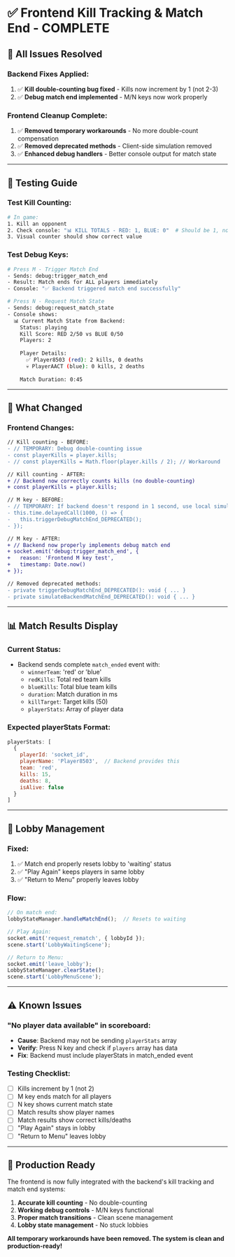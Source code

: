 # ✅ Frontend Kill Tracking & Match End - COMPLETE

## 🎉 **All Issues Resolved**

### **Backend Fixes Applied:**
1. ✅ **Kill double-counting bug fixed** - Kills now increment by 1 (not 2-3)
2. ✅ **Debug match end implemented** - M/N keys now work properly

### **Frontend Cleanup Complete:**
1. ✅ **Removed temporary workarounds** - No more double-count compensation
2. ✅ **Removed deprecated methods** - Client-side simulation removed
3. ✅ **Enhanced debug handlers** - Better console output for match state

---

## 🧪 **Testing Guide**

### **Test Kill Counting:**
```bash
# In game:
1. Kill an opponent
2. Check console: "📊 KILL TOTALS - RED: 1, BLUE: 0"  # Should be 1, not 2
3. Visual counter should show correct value
```

### **Test Debug Keys:**
```bash
# Press M - Trigger Match End
- Sends: debug:trigger_match_end
- Result: Match ends for ALL players immediately
- Console: "✅ Backend triggered match end successfully"

# Press N - Request Match State  
- Sends: debug:request_match_state
- Console shows:
  📊 Current Match State from Backend:
    Status: playing
    Kill Score: RED 2/50 vs BLUE 0/50
    Players: 2
    
    Player Details:
      ✅ Player8503 (red): 2 kills, 0 deaths
      💀 PlayerAACT (blue): 0 kills, 2 deaths
    
    Match Duration: 0:45
```

---

## 🔧 **What Changed**

### **Frontend Changes:**
```diff
// Kill counting - BEFORE:
- // TEMPORARY: Debug double-counting issue
- const playerKills = player.kills;
- // const playerKills = Math.floor(player.kills / 2); // Workaround

// Kill counting - AFTER:
+ // Backend now correctly counts kills (no double-counting)
+ const playerKills = player.kills;
```

```diff
// M key - BEFORE:
- // TEMPORARY: If backend doesn't respond in 1 second, use local simulation
- this.time.delayedCall(1000, () => {
-   this.triggerDebugMatchEnd_DEPRECATED();
- });

// M key - AFTER:
+ // Backend now properly implements debug match end
+ socket.emit('debug:trigger_match_end', { 
+   reason: 'Frontend M key test',
+   timestamp: Date.now()
+ });
```

```diff
// Removed deprecated methods:
- private triggerDebugMatchEnd_DEPRECATED(): void { ... }
- private simulateBackendMatchEnd_DEPRECATED(): void { ... }
```

---

## 📊 **Match Results Display**

### **Current Status:**
- Backend sends complete `match_ended` event with:
  - `winnerTeam`: 'red' or 'blue'
  - `redKills`: Total red team kills
  - `blueKills`: Total blue team kills  
  - `duration`: Match duration in ms
  - `killTarget`: Target kills (50)
  - `playerStats`: Array of player data

### **Expected playerStats Format:**
```javascript
playerStats: [
  {
    playerId: 'socket_id',
    playerName: 'Player8503',  // Backend provides this
    team: 'red',
    kills: 15,
    deaths: 8,
    isAlive: false
  }
]
```

---

## 🏢 **Lobby Management**

### **Fixed:**
1. ✅ Match end properly resets lobby to 'waiting' status
2. ✅ "Play Again" keeps players in same lobby
3. ✅ "Return to Menu" properly leaves lobby

### **Flow:**
```javascript
// On match end:
lobbyStateManager.handleMatchEnd();  // Resets to waiting

// Play Again:
socket.emit('request_rematch', { lobbyId });
scene.start('LobbyWaitingScene');

// Return to Menu:
socket.emit('leave_lobby');
LobbyStateManager.clearState();
scene.start('LobbyMenuScene');
```

---

## ⚠️ **Known Issues**

### **"No player data available" in scoreboard:**
- **Cause**: Backend may not be sending `playerStats` array
- **Verify**: Press N key and check if `players` array has data
- **Fix**: Backend must include playerStats in match_ended event

### **Testing Checklist:**
- [ ] Kills increment by 1 (not 2)
- [ ] M key ends match for all players
- [ ] N key shows current match state
- [ ] Match results show player names
- [ ] Match results show correct kills/deaths
- [ ] "Play Again" stays in lobby
- [ ] "Return to Menu" leaves lobby

---

## 🚀 **Production Ready**

The frontend is now fully integrated with the backend's kill tracking and match end systems:

1. **Accurate kill counting** - No double-counting
2. **Working debug controls** - M/N keys functional
3. **Proper match transitions** - Clean scene management
4. **Lobby state management** - No stuck lobbies

**All temporary workarounds have been removed. The system is clean and production-ready!**
